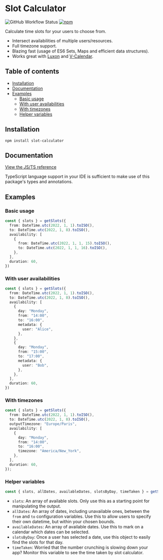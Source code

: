 # Slot Calculator <!-- omit in toc --> 

![GitHub Workflow Status](https://img.shields.io/github/workflow/status/huzaifahj/slot-calculator/Run%20unit%20tests?label=tests) [![npm](https://img.shields.io/npm/dm/slot-calculator)](https://www.npmjs.com/package/slot-calculator)

Calculate time slots for your users to choose from.

- Intersect availabilities of multiple users/resources.
- Full timezone support.
- Blazing fast (usage of ES6 Sets, Maps and efficient data structures).
- Works great with [Luxon](https://www.npmjs.com/package/luxon) and [V-Calendar](https://vcalendar.io/).

## Table of contents <!-- omit in toc --> 

- [Installation](#installation)
- [Documentation](#documentation)
- [Examples](#examples)
  - [Basic usage](#basic-usage)
  - [With user availabilities](#with-user-availabilities)
  - [With timezones](#with-timezones)
  - [Helper variables](#helper-variables)

## Installation

```shell
npm install slot-calculator
```

## Documentation

[View the JS/TS reference](https://huzaifahj.github.io/slot-calculator)

TypeScript language support in your IDE is sufficient to make use of this package's types and annotations.

## Examples

### Basic usage

```ts
const { slots } = getSlots({
  from: DateTime.utc(2022, 1, 1).toISO(),
  to: DateTime.utc(2022, 1, 8).toISO(),
  availability: [
    {
      from: DateTime.utc(2022, 1, 1, 15).toISO(),
      to: DateTime.utc(2022, 1, 1, 16).toISO(),
    },
  ],
  duration: 60,
})
```

### With user availabilities

```ts
const { slots } = getSlots({
  from: DateTime.utc(2022, 1, 1).toISO(),
  to: DateTime.utc(2022, 1, 8).toISO(),
  availability: [
    {
      day: "Monday",
      from: "14:00",
      to: "16:00",
      metadata: {
        user: "Alice",
      },
    },
    {
      day: "Monday",
      from: "15:00",
      to: "17:00",
      metadata: {
        user: "Bob",
      },
    },
  ],
  duration: 60,
})
```

### With timezones

```ts
const { slots } = getSlots({
  from: DateTime.utc(2022, 1, 1).toISO(),
  to: DateTime.utc(2022, 1, 8).toISO(),
  outputTimezone: "Europe/Paris",
  availability: [
    {
      day: "Monday",
      from: "14:00",
      to: "16:00",
      timezone: "America/New_York",
    },
  ],
  duration: 60,
});
```

### Helper variables

```ts
const { slots, allDates, availableDates, slotsByDay, timeTaken } = getSlots(config)
```

- `slots`: An array of available slots. Only use this as a starting point for manipulating the output.
- `allDates`: An array of dates, including unavailable ones, between the `from` and `to` configuration variables. Use this to allow users to specify their own datetime, but within your chosen bounds.
- `availableDates`: An array of available dates. Use this to mark on a calendar which dates can be selected.
- `slotsByDay`: Once a user has selected a date, use this object to easily find the slots for that day.
- `timeTaken`: Worried that the number crunching is slowing down your app? Monitor this variable to see the time taken by slot calculator.